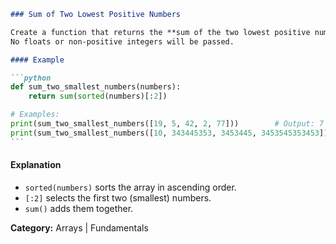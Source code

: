 ````markdown
### Sum of Two Lowest Positive Numbers

Create a function that returns the **sum of the two lowest positive numbers** given an array of **at least 4 positive integers**.  
No floats or non-positive integers will be passed.

#### Example

```python
def sum_two_smallest_numbers(numbers):
    return sum(sorted(numbers)[:2])

# Examples:
print(sum_two_smallest_numbers([19, 5, 42, 2, 77]))        # Output: 7
print(sum_two_smallest_numbers([10, 343445353, 3453445, 3453545353453]))  # Output: 3453455
```
````

#### Explanation

- `sorted(numbers)` sorts the array in ascending order.
- `[:2]` selects the first two (smallest) numbers.
- `sum()` adds them together.

**Category:** Arrays | Fundamentals

```

```
